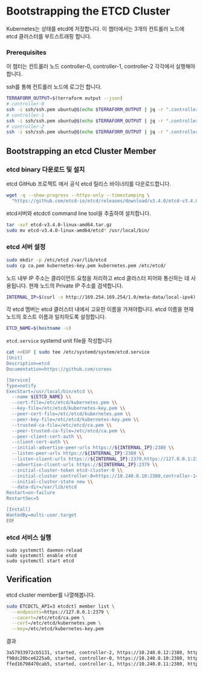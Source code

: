# Bootstrapping the ETCD Cluster

Kubernetes는 상태를 etcd에 저장합니다. 이 챕터에서는 3개의 컨트롤러 노드에 etcd 클러스터를 부트스트래핑 합니다.

### **Prerequisites**

이 챕터는 컨트롤러 노드 controller-0, controller-1, controller-2 각각에서 실행해야 합니다.

ssh를 통해 컨트롤러 노드에 로그인 합니다.

```bash
TERRAFORM_OUTPUT=$(terraform output --json)
# controller-0
ssh -i ssh/ssh.pem ubuntu@$(echo $TERRAFORM_OUTPUT | jq -r ".controller_public_ips.value[0]")
# controller-1
ssh -i ssh/ssh.pem ubuntu@$(echo $TERRAFORM_OUTPUT | jq -r ".controller_public_ips.value[1]")
# controller-2
ssh -i ssh/ssh.pem ubuntu@$(echo $TERRAFORM_OUTPUT | jq -r ".controller_public_ips.value[2]")
```

## **Bootstrapping an etcd Cluster Member**

### **etcd binary 다운로드 및 설치**

etcd GitHub 프로젝트 에서 공식 etcd 릴리스 바이너리를 다운로드합니다.

```bash
wget -q --show-progress --https-only --timestamping \
  "https://github.com/etcd-io/etcd/releases/download/v3.4.0/etcd-v3.4.0-linux-amd64.tar.gz"
```

etcd서버와 etcdctl command line tool을 추출하여 설치합니다.

```bash
tar -xvf etcd-v3.4.0-linux-amd64.tar.gz
sudo mv etcd-v3.4.0-linux-amd64/etcd* /usr/local/bin/
```

### **etcd 서버 설정**

```bash
sudo mkdir -p /etc/etcd /var/lib/etcd
sudo cp ca.pem kubernetes-key.pem kubernetes.pem /etc/etcd/
```

노드 내부 IP 주소는 클라이언트 요청을 처리하고 etcd 클러스터 피어와 통신하는 데 사용됩니다. 현재 노드의 Private IP 주소를 검색합니다.

```bash
INTERNAL_IP=$(curl -s http://169.254.169.254/1.0/meta-data/local-ipv4)
```

각 etcd 멤버는 etcd 클러스터 내에서 고유한 이름을 가져야합니다. etcd 이름을 현재 노드의 호스트 이름과 일치하도록 설정합니다.

```bash
ETCD_NAME=$(hostname -s)
```

`etcd.service` systemd unit file을 작성합니다

```bash
cat <<EOF | sudo tee /etc/systemd/system/etcd.service
[Unit]
Description=etcd
Documentation=https://github.com/coreos

[Service]
Type=notify
ExecStart=/usr/local/bin/etcd \\
  --name ${ETCD_NAME} \\
  --cert-file=/etc/etcd/kubernetes.pem \\
  --key-file=/etc/etcd/kubernetes-key.pem \\
  --peer-cert-file=/etc/etcd/kubernetes.pem \\
  --peer-key-file=/etc/etcd/kubernetes-key.pem \\
  --trusted-ca-file=/etc/etcd/ca.pem \\
  --peer-trusted-ca-file=/etc/etcd/ca.pem \\
  --peer-client-cert-auth \\
  --client-cert-auth \\
  --initial-advertise-peer-urls https://${INTERNAL_IP}:2380 \\
  --listen-peer-urls https://${INTERNAL_IP}:2380 \\
  --listen-client-urls https://${INTERNAL_IP}:2379,https://127.0.0.1:2379 \\
  --advertise-client-urls https://${INTERNAL_IP}:2379 \\
  --initial-cluster-token etcd-cluster-0 \\
  --initial-cluster controller-0=https://10.240.0.10:2380,controller-1=https://10.240.0.11:2380,controller-2=https://10.240.0.12:2380 \\
  --initial-cluster-state new \\
  --data-dir=/var/lib/etcd
Restart=on-failure
RestartSec=5

[Install]
WantedBy=multi-user.target
EOF
```

### **etcd 서비스 실행**

```
sudo systemctl daemon-reload
sudo systemctl enable etcd
sudo systemctl start etcd
```

## **Verification**

etcd cluster member를 나열해봅니다.

```bash
sudo ETCDCTL_API=3 etcdctl member list \
  --endpoints=https://127.0.0.1:2379 \
  --cacert=/etc/etcd/ca.pem \
  --cert=/etc/etcd/kubernetes.pem \
  --key=/etc/etcd/kubernetes-key.pem
```

결과

```bash
3a57933972cb5131, started, controller-2, https://10.240.0.12:2380, https://10.240.0.12:2379
f98dc20bce6225a0, started, controller-0, https://10.240.0.10:2380, https://10.240.0.10:2379
ffed16798470cab5, started, controller-1, https://10.240.0.11:2380, https://10.240.0.11:2379
```
